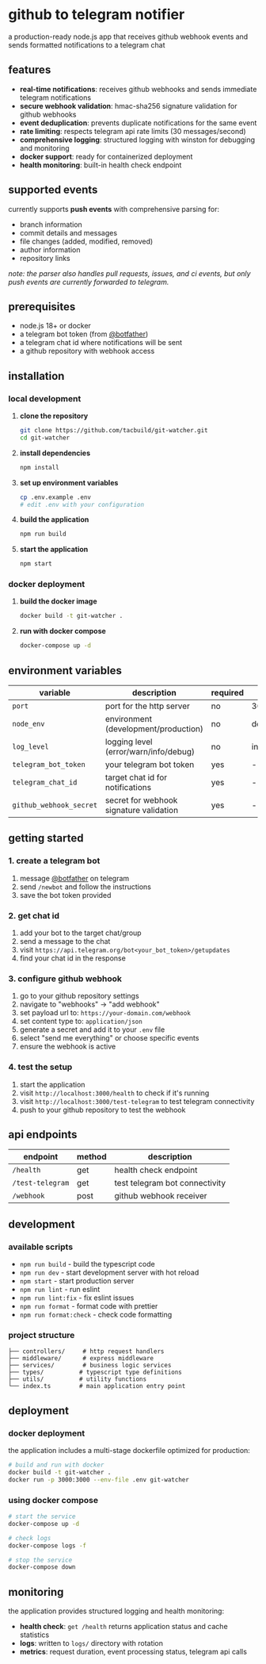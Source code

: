 # github to telegram notifier

a production-ready node.js app that receives github webhook events and sends formatted notifications to a telegram chat

## features

- **real-time notifications**: receives github webhooks and sends immediate telegram notifications
- **secure webhook validation**: hmac-sha256 signature validation for github webhooks
- **event deduplication**: prevents duplicate notifications for the same event
- **rate limiting**: respects telegram api rate limits (30 messages/second)
- **comprehensive logging**: structured logging with winston for debugging and monitoring
- **docker support**: ready for containerized deployment
- **health monitoring**: built-in health check endpoint

## supported events

currently supports **push events** with comprehensive parsing for:

- branch information
- commit details and messages
- file changes (added, modified, removed)
- author information
- repository links

_note: the parser also handles pull requests, issues, and ci events, but only push events are currently forwarded to telegram._

## prerequisites

- node.js 18+ or docker
- a telegram bot token (from [@botfather](https://t.me/botfather))
- a telegram chat id where notifications will be sent
- a github repository with webhook access

## installation

### local development

1. **clone the repository**

   ```bash
   git clone https://github.com/tacbuild/git-watcher.git
   cd git-watcher
   ```

2. **install dependencies**

   ```bash
   npm install
   ```

3. **set up environment variables**

   ```bash
   cp .env.example .env
   # edit .env with your configuration
   ```

4. **build the application**

   ```bash
   npm run build
   ```

5. **start the application**
   ```bash
   npm start
   ```

### docker deployment

1. **build the docker image**

   ```bash
   docker build -t git-watcher .
   ```

2. **run with docker compose**
   ```bash
   docker-compose up -d
   ```

## environment variables

| variable                | description                             | required | default     |
| ----------------------- | --------------------------------------- | -------- | ----------- |
| `port`                  | port for the http server                | no       | 3000        |
| `node_env`              | environment (development/production)    | no       | development |
| `log_level`             | logging level (error/warn/info/debug)   | no       | info        |
| `telegram_bot_token`    | your telegram bot token                 | yes      | -           |
| `telegram_chat_id`      | target chat id for notifications        | yes      | -           |
| `github_webhook_secret` | secret for webhook signature validation | yes      | -           |

## getting started

### 1. create a telegram bot

1. message [@botfather](https://t.me/botfather) on telegram
2. send `/newbot` and follow the instructions
3. save the bot token provided

### 2. get chat id

1. add your bot to the target chat/group
2. send a message to the chat
3. visit `https://api.telegram.org/bot<your_bot_token>/getupdates`
4. find your chat id in the response

### 3. configure github webhook

1. go to your github repository settings
2. navigate to "webhooks" → "add webhook"
3. set payload url to: `https://your-domain.com/webhook`
4. set content type to: `application/json`
5. generate a secret and add it to your `.env` file
6. select "send me everything" or choose specific events
7. ensure the webhook is active

### 4. test the setup

1. start the application
2. visit `http://localhost:3000/health` to check if it's running
3. visit `http://localhost:3000/test-telegram` to test telegram connectivity
4. push to your github repository to test the webhook

## api endpoints

| endpoint         | method | description                    |
| ---------------- | ------ | ------------------------------ |
| `/health`        | get    | health check endpoint          |
| `/test-telegram` | get    | test telegram bot connectivity |
| `/webhook`       | post   | github webhook receiver        |

## development

### available scripts

- `npm run build` - build the typescript code
- `npm run dev` - start development server with hot reload
- `npm start` - start production server
- `npm run lint` - run eslint
- `npm run lint:fix` - fix eslint issues
- `npm run format` - format code with prettier
- `npm run format:check` - check code formatting

### project structure

```
├── controllers/     # http request handlers
├── middleware/      # express middleware
├── services/        # business logic services
├── types/          # typescript type definitions
├── utils/          # utility functions
└── index.ts        # main application entry point
```

## deployment

### docker deployment

the application includes a multi-stage dockerfile optimized for production:

```bash
# build and run with docker
docker build -t git-watcher .
docker run -p 3000:3000 --env-file .env git-watcher
```

### using docker compose

```bash
# start the service
docker-compose up -d

# check logs
docker-compose logs -f

# stop the service
docker-compose down
```

## monitoring

the application provides structured logging and health monitoring:

- **health check**: `get /health` returns application status and cache statistics
- **logs**: written to `logs/` directory with rotation
- **metrics**: request duration, event processing status, telegram api calls
